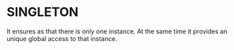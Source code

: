 # SINGLETON

It ensures as that there is only one instance. At the same time it provides an unique global access to that instance.